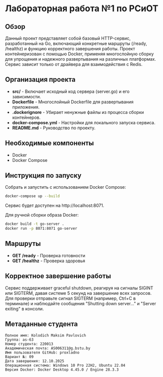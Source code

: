 # Лабораторная работа №1 по РСиОТ

## Обзор
Данный проект представляет собой базовый HTTP-сервис, разработанный на Go, включающий конкретные маршруты (/ready, /healthz) и функцию корректного завершения работы. Проект контейнеризован с помощью Docker, применяя многослойную сборку для упрощения и надежного развертывания на различных платформах. Сервис зависит только от драйвера для взаимодействия с Redis.

## Организация проекта
- **src/** - Включает исходный код сервера (server.go) и его зависимости.
- **Dockerfile** - Многослойный Dockerfile для развертывания приложения.
- **.dockerignore** - Убирает ненужные файлы из процесса сборки контейнеров.
- **docker-compose.yml** - Настройки для локального запуска сервиса.
- **README.md** - Руководство по проекту.

## Необходимые компоненты
- Docker
- Docker Compose

## Инструкция по запуску
Собрать и запустить с использованием Docker Compose:

```bash
docker-compose up --build
```

Сервис будет доступен на http://localhost:8071.

Для ручной сборки образа Docker:

```bash
docker build -t go-server .
docker run -p 8071:8071 go-server
```

## Маршруты
- **GET /ready** - Проверка готовности
- **GET /healthz** - Проверка здоровья

## Корректное завершение работы
Сервис поддерживает graceful shutdown, реагируя на сигналы SIGINT или SIGTERM, давая системе 5 секунд на завершение всех запросов. Для проверки отправьте сигнал SIGTERM (например, Ctrl+C в терминале) и наблюдайте сообщения "Shutting down server..." и "Server exiting" в консоли.

## Метаданные студента

```plaintext
Полное имя: Kolodich Maksim Pavlovich
Группа: as-63
Номер студента: 220013
Академическая почта: AS006311@g.bstu.by
Имя пользователя GitHub: proxladno
Вариант №: 09
Дата завершения: 12.10.2025
Операционная система: Windows 10 Pro 22H2, Ubuntu 22.04
Версия Docker: Docker Desktop 4.45.0 / Engine 28.3.3
```